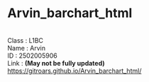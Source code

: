 # Arvin_barchart_html
<br>Class : L1BC
<br>Name : Arvin
<br>ID : 2502005906
<br>Link : **(May not be fully updated)** https://gitroars.github.io/Arvin_barchart_html/ 
